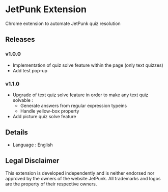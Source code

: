 # JetPunk Extension

Chrome extension to automate JetPunk quiz resolution


## Releases

### v1.0.0

- Implementation of quiz solve feature within the page (only text quizzes)
- Add test pop-up

### v1.1.0

- Upgrade of text quiz solve feature in order to make any text quiz solvable :
    - Generate answers from regular expression typeins
    - Handle yellow-box property
- Add picture quiz solve feature


## Details

- Language : English


## Legal Disclaimer

This extension is developed independently and is neither endorsed nor approved by the owners of the website JetPunk. All trademarks and logos are the property of their respective owners.
